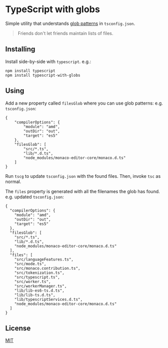 # TypeScript with globs
Simple utility that understands [glob patterns](https://github.com/isaacs/node-glob) in `tsconfig.json`.

> Friends don't let friends maintain lists of files.

## Installing
Install side-by-side with `typescript`. e.g.:
```
npm install typescript
npm install typescript-with-globs
```

## Using
Add a new property called `filesGlob` where you can use glob patterns: 
e.g. `tsconfig.json`:
```
{
    "compilerOptions": {
        "module": "amd",
        "outDir": "out",
        "target": "es5"
    },
    "filesGlob": [
        "src/*.ts",
        "lib/*.d.ts",
        "node_modules/monaco-editor-core/monaco.d.ts"
    ]
}
```

Run `tscg` to update `tsconfig.json` with the found files. Then, invoke `tsc` as normal.

The `files` property is generated with all the filenames the glob has found. e.g. updated `tsconfig.json`:
```
{
  "compilerOptions": {
    "module": "amd",
    "outDir": "out",
    "target": "es5"
  },
  "filesGlob": [
    "src/*.ts",
    "lib/*.d.ts",
    "node_modules/monaco-editor-core/monaco.d.ts"
  ],
  "files": [
    "src/languageFeatures.ts",
    "src/mode.ts",
    "src/monaco.contribution.ts",
    "src/tokenization.ts",
    "src/typescript.ts",
    "src/worker.ts",
    "src/workerManager.ts",
    "lib/lib-es6-ts.d.ts",
    "lib/lib-ts.d.ts",
    "lib/typescriptServices.d.ts",
    "node_modules/monaco-editor-core/monaco.d.ts"
  ]
}
```

## License
[MIT](https://github.com/alexandrudima/typescript-with-globs/blob/master/LICENSE)
